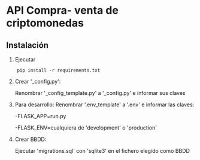 # API Compra- venta de criptomonedas

## Instalación
1. Ejecutar
```
    pip install -r requirements.txt
``` 
2. Crear '_config.py':

    Renombrar '_config_template.py' a '_config.py' e informar sus claves

3. Para desarrollo: 
    Renombrar '.env_template' a '.env' e informar las claves:

    -FLASK_APP=run.py

    -FLASK_ENV=cualquiera de 'development' o 'production'

4. Crear BBDD:

    Ejecutar 'migrations.sql' con 'sqlite3' en el fichero elegido como BBDD